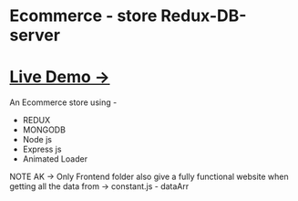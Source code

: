# Ecommerce - store   Redux-DB-server
# <a href='https://ak-redux-store.netlify.app' target='blank'> Live Demo → </a>


An Ecommerce store using -
<ul>
  <li>REDUX</li>
  <li>MONGODB</li>
  <li>Node js</li>
  <li>Express js</li>
  <li>Animated Loader</li>
</ul>

NOTE AK → Only Frontend folder also give a fully functional website when getting all the data from → constant.js - dataArr  

